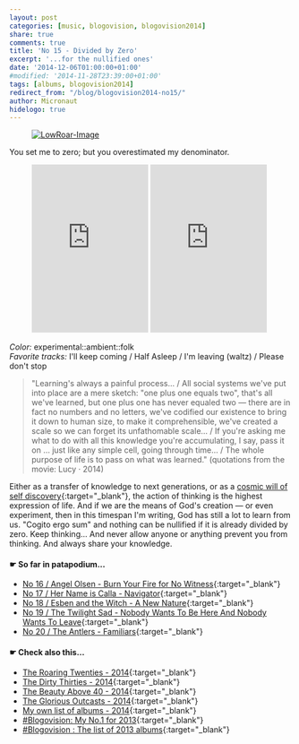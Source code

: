 ```yaml
---
layout: post
categories: [music, blogovision, blogovision2014]
share: true
comments: true
title: 'No 15 - Divided by Zero'
excerpt: '...for the nullified ones'
date: '2014-12-06T01:00:00+01:00'
#modified: '2014-11-28T23:39:00+01:00'
tags: [albums, blogovision2014]
redirect_from: "/blog/blogovision2014-no15/"
author: Micronaut
hidelogo: true
---
```

<figure>
	<a href="{{ site.external_data_url }}/images/posts/blogovision/LowRoar.jpg"><img src="{{ site.external_data_url }}/images/posts/blogovision/LowRoar.jpg" alt="LowRoar-Image" class="center"/></a>
</figure>

You set me to zero; but you overestimated my denominator.

<figure class="half">
	<iframe width="49%" height="300" scrolling="no" frameborder="no" src="https://w.soundcloud.com/player/?url=https%3A//api.soundcloud.com/tracks/148185308&amp;auto_play=false&amp;hide_related=false&amp;show_comments=true&amp;show_user=true&amp;show_reposts=false&amp;visual=true">&nbsp;</iframe>
    <iframe width="49%" height="300" scrolling="no" frameborder="no" src="https://w.soundcloud.com/player/?url=https%3A//api.soundcloud.com/tracks/142582228&amp;auto_play=false&amp;hide_related=false&amp;show_comments=true&amp;show_user=true&amp;show_reposts=false&amp;visual=true">&nbsp;</iframe>
</figure>

*Color:* experimental::ambient::folk<br/>
*Favorite tracks:*  I'll keep coming / 	Half Asleep / I'm leaving (waltz) / Please don't stop

> "Learning's always a painful process... / All social systems we've put into place are a mere sketch: "one plus one equals two", that's all we've learned, but one plus one has never equaled two — there are in fact no numbers and no letters, we've codified our existence to bring it down to human size, to make it comprehensible, we've created a scale so we can forget its unfathomable scale...  /  If you're asking me what to do with all this knowledge you're accumulating, I say, pass it on … just like any simple cell, going through time... / The whole purpose of life is to pass on what was learned." (quotations from the movie: Lucy · 2014)

Either as a transfer of knowledge to next generations, or as a [cosmic will of self discovery](http://www.mixcloud.com/MoonlightFairyTales/acrobats-of-the-mind-vol02/){:target="_blank"}, the action of thinking is the highest expression of life. And if we are the means of God's creation — or even experiment, then in this timespan I'm writing, God has still a lot to learn from us.  "Cogito ergo sum" and nothing can be nullified if it is already divided by zero. Keep thinking... And never allow anyone or anything prevent you from thinking. And always share your knowledge.

#### &#x261B; So far in patapodium...
* [No 16 / Angel Olsen - Burn Your Fire for No Witness](/music/blogovision/blogovision2014/blogovision2014-no16/){:target="_blank"}
* [No 17 / Her Name is Calla - Navigator](/music/blogovision/blogovision2014/blogovision2014-no17/){:target="_blank"}
* [No 18 / Esben and the Witch - A New Nature](/music/blogovision/blogovision2014/blogovision2014-no18/){:target="_blank"}
* [No 19 / The Twilight Sad - Nobody Wants To Be Here And Nobody Wants To Leave](/music/blogovision/blogovision2014/blogovision2014-no19/){:target="_blank"}
* [No 20 / The Antlers - Familiars](/music/blogovision/blogovision2014/blogovision2014-no20/){:target="_blank"}

#### &#x261B; Check also this…
* [The Roaring Twenties - 2014](/music/blogovision/blogovision2014/blogovision2014-the-roaring-twenties/){:target="_blank"}
* [The Dirty Thirties - 2014](/music/blogovision/blogovision2014/blogovision2014-the-dirty-thirties/){:target="_blank"}
* [The Beauty Above 40 - 2014](/music/blogovision/blogovision2014/blogovision2014-the-beauty-above-40/){:target="_blank"}
* [The Glorious Outcasts - 2014](/music/blogovision/blogovision2014/blogovision2014-the-glorious-outcasts-2014/){:target="_blank"}
* [My own list of albums - 2014](/music/blogovision/blogovision2014/complete-list-2014/){:target="_blank"}
* [#Blogovision: My No.1 for 2013](/music/blogovision/blogovision2013/blogovision2013-no01/){:target="_blank"}
* [#Blogovision : The list of 2013 albums](/music/blogovision/blogovision2013/blogovision-my-own-list-of-2013-nominees-albums/){:target="_blank"}